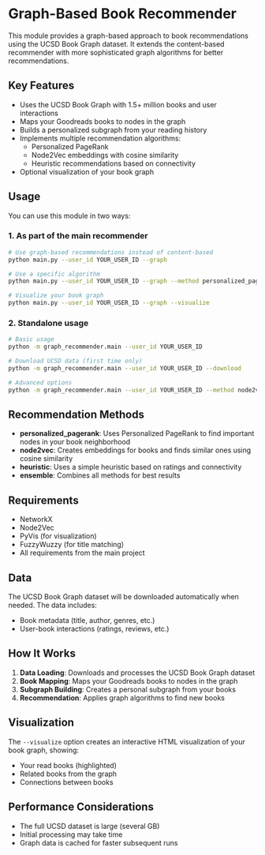 # Graph-Based Book Recommender

This module provides a graph-based approach to book recommendations using the UCSD Book Graph dataset. It extends the content-based recommender with more sophisticated graph algorithms for better recommendations.

## Key Features

- Uses the UCSD Book Graph with 1.5+ million books and user interactions
- Maps your Goodreads books to nodes in the graph
- Builds a personalized subgraph from your reading history
- Implements multiple recommendation algorithms:
  - Personalized PageRank
  - Node2Vec embeddings with cosine similarity
  - Heuristic recommendations based on connectivity
- Optional visualization of your book graph

## Usage

You can use this module in two ways:

### 1. As part of the main recommender

```bash
# Use graph-based recommendations instead of content-based
python main.py --user_id YOUR_USER_ID --graph

# Use a specific algorithm
python main.py --user_id YOUR_USER_ID --graph --method personalized_pagerank

# Visualize your book graph
python main.py --user_id YOUR_USER_ID --graph --visualize
```

### 2. Standalone usage

```bash
# Basic usage
python -m graph_recommender.main --user_id YOUR_USER_ID

# Download UCSD data (first time only)
python -m graph_recommender.main --user_id YOUR_USER_ID --download

# Advanced options
python -m graph_recommender.main --user_id YOUR_USER_ID --method node2vec --hops 3 --min_edge_weight 2
```

## Recommendation Methods

- **personalized_pagerank**: Uses Personalized PageRank to find important nodes in your book neighborhood
- **node2vec**: Creates embeddings for books and finds similar ones using cosine similarity
- **heuristic**: Uses a simple heuristic based on ratings and connectivity
- **ensemble**: Combines all methods for best results

## Requirements

- NetworkX
- Node2Vec
- PyVis (for visualization)
- FuzzyWuzzy (for title matching)
- All requirements from the main project

## Data

The UCSD Book Graph dataset will be downloaded automatically when needed. The data includes:

- Book metadata (title, author, genres, etc.)
- User-book interactions (ratings, reviews, etc.)

## How It Works

1. **Data Loading**: Downloads and processes the UCSD Book Graph dataset
2. **Book Mapping**: Maps your Goodreads books to nodes in the graph
3. **Subgraph Building**: Creates a personal subgraph from your books
4. **Recommendation**: Applies graph algorithms to find new books

## Visualization

The `--visualize` option creates an interactive HTML visualization of your book graph, showing:

- Your read books (highlighted)
- Related books from the graph
- Connections between books

## Performance Considerations

- The full UCSD dataset is large (several GB)
- Initial processing may take time
- Graph data is cached for faster subsequent runs 